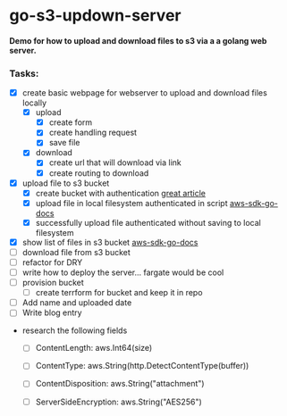 # go-s3-updown-server

#### Demo for how to upload and download files to s3 via a a golang web server.

### Tasks:

- [x] create basic webpage for webserver to upload and download files locally
  - [x] upload
    - [x] create form
    - [x] create handling request
	- [x] save file
  - [x] download
    - [x] create url that will download via link
    - [x] create routing to download
- [x] upload file to s3 bucket
  - [x] create bucket with authentication [great article](https://github.com/keithweaver/python-aws-s3)
  - [x] upload file in local filesystem authenticated in script [aws-sdk-go-docs](https://github.com/awsdocs/aws-doc-sdk-examples/blob/master/go/example_code/s3/s3_upload_object.go)
  - [x] successfully upload file authenticated without saving to local filesystem
- [x] show list of files in s3 bucket [aws-sdk-go-docs](https://github.com/awsdocs/aws-doc-sdk-examples/blob/master/go/example_code/s3/s3_list_objects.go)
- [ ] download file from s3 bucket
- [ ] refactor for DRY
- [ ] write how to deploy the server... fargate would be cool
- [ ] provision bucket
   - [ ] create terrform for bucket and keep it in repo
- [ ] Add name and uploaded date
- [ ] Write blog entry
- research the following fields
  - [ ] ContentLength:        aws.Int64(size)
  - [ ] ContentType:          aws.String(http.DetectContentType(buffer))
  - [ ] ContentDisposition:   aws.String("attachment")
  - [ ] ServerSideEncryption: aws.String("AES256")

